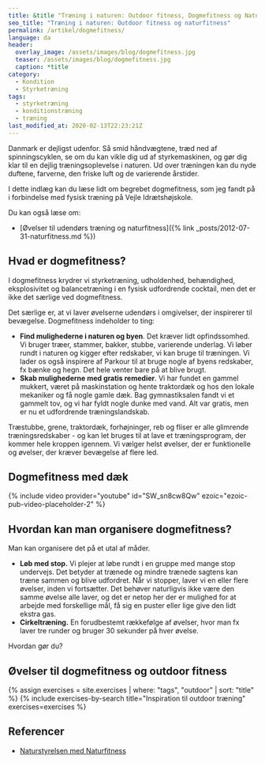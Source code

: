 ```yaml
---
title: &title "Træning i naturen: Outdoor fitness, Dogmefitness og Naturfitness"
seo_title: "Træning i naturen: Outdoor fitness og naturfitness"
permalink: /artikel/dogmefitness/
language: da
header:
  overlay_image: /assets/images/blog/dogmefitness.jpg
  teaser: /assets/images/blog/dogmefitness.jpg
  caption: *title
category:
  - Kondition
  - Styrketræning
tags:
  - styrketræning
  - konditionstræning
  - træning
last_modified_at: 2020-02-13T22:23:21Z
---
```


Danmark er dejligst udenfor. Så smid håndvægtene, træd ned af spinningscyklen, se om du kan vikle dig ud af styrkemaskinen, og gør dig klar til en dejlig træningsoplevelse i naturen. Ud over træningen kan du nyde duftene, farverne, den friske luft og de varierende årstider.

I dette indlæg kan du læse lidt om begrebet dogmefitness, som jeg fandt på i forbindelse med fysisk træning på Vejle Idrætshøjskole.

Du kan også læse om:

- [Øvelser til udendørs træning og naturfitness]({% link _posts/2012-07-31-naturfitness.md %})

## Hvad er dogmefitness?

I dogmefitness krydrer vi styrketræning, udholdenhed, behændighed, eksplosivitet og balancetræning i en fysisk udfordrende cocktail, men det er ikke det særlige ved dogmefitness.

Det særlige er, at vi laver øvelserne udendørs i omgivelser, der inspirerer til bevægelse. Dogmefitness indeholder to ting:

- **Find mulighederne i naturen og byen**. Det kræver lidt opfindssomhed. Vi bruger træer, stammer, bakker, stubbe, varierende underlag. Vi løber rundt i naturen og kigger efter redskaber, vi kan bruge til træningen. Vi lader os også inspirere af Parkour til at bruge nogle af byens redskaber, fx bænke og hegn. Det hele venter bare på at blive brugt.
- **Skab mulighederne med gratis remedier**. Vi har fundet en gammel mukkert, været på maskinstation og hente traktordæk og hos den lokale mekaniker og få nogle gamle dæk. Bag gymnastiksalen fandt vi et gammelt tov, og vi har fyldt nogle dunke med vand. Alt var gratis, men er nu et udfordrende træningslandskab.

Træstubbe, grene, traktordæk, forhøjninger, reb og fliser er alle glimrende træningsredskaber - og kan let bruges til at lave et træningsprogram, der kommer hele kroppen igennem. Vi vælger helst øvelser, der er funktionelle og øvelser, der kræver bevægelse af flere led.

## Dogmefitness med dæk

{% include video provider="youtube" id="SW_sn8cw8Qw" ezoic="ezoic-pub-video-placeholder-2" %}

## Hvordan kan man organisere dogmefitness?

Man kan organisere det på et utal af måder.

- **Løb med stop.** Vi plejer at løbe rundt i en gruppe med mange stop undervejs. Det betyder at trænede og mindre trænede sagtens kan træne sammen og blive udfordret. Når vi stopper, laver vi en eller flere øvelser, inden vi fortsætter. Det behøver naturligvis ikke være den samme øvelse alle laver, og det er netop her der er mulighed for at arbejde med forskellige mål, få sig en puster eller lige give den lidt ekstra gas.
- **Cirkeltræning.** En forudbestemt rækkefølge af øvelser, hvor man fx laver tre runder og bruger 30 sekunder på hver øvelse.

Hvordan gør du?

## Øvelser til dogmefitness og outdoor fitness

{% assign exercises = site.exercises | where: "tags", "outdoor" | sort: "title" %}
{% include exercises-by-search title="Inspiration til outdoor træning" exercises=exercises %}

## Referencer

- [Naturstyrelsen med Naturfitness](https://naturstyrelsen.dk/naturoplevelser/aktiviteter/naturfitness/)
